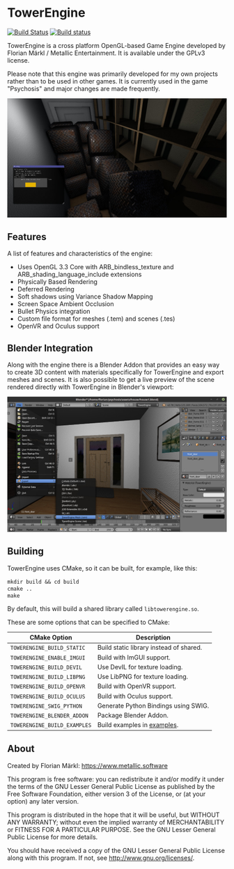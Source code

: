 # TowerEngine

[![Build Status](https://travis-ci.org/thestr4ng3r/towerengine.svg?branch=master)](https://travis-ci.org/thestr4ng3r/towerengine)
[![Build status](https://ci.appveyor.com/api/projects/status/wxmknchevbsd8we7?svg=true)](https://ci.appveyor.com/project/thestr4ng3r/towerengine)

TowerEngine is a cross platform OpenGL-based Game Engine developed by Florian Märkl / Metallic Entertainment. It is available under the GPLv3 license.

Please note that this engine was primarily developed for my own projects rather than to be used in other games.
It is currently used in the game "Psychosis" and major changes are made frequently.

![Blender Screenshot](images/screenshot.jpg)

## Features

A list of features and characteristics of the engine:
* Uses OpenGL 3.3 Core with ARB_bindless_texture and ARB_shading_language_include extensions
* Physically Based Rendering
* Deferred Rendering
* Soft shadows using Variance Shadow Mapping
* Screen Space Ambient Occlusion
* Bullet Physics integration
* Custom file format for meshes (.tem) and scenes (.tes)
* OpenVR and Oculus support

## Blender Integration

Along with the engine there is a Blender Addon that provides an easy way to create
3D content with materials specifically for TowerEngine and export meshes and scenes.
It is also possible to get a live preview of the scene rendered directly
with TowerEngine in Blender's viewport:

![Blender Screenshot](images/blender.jpg)

## Building

TowerEngine uses CMake, so it can be built, for example, like this:

```
mkdir build && cd build
cmake ..
make
```

By default, this will build a shared library called `libtowerengine.so`.

These are some options that can be specified to CMake:

| CMake Option                 | Description                             |
| ---------------------------- | --------------------------------------- |
| `TOWERENGINE_BUILD_STATIC`   | Build static library instead of shared. |
| `TOWERENGINE_ENABLE_IMGUI`   | Build with ImGUI support.               |
| `TOWERENGINE_BUILD_DEVIL`    | Use DevIL for texture loading.          |
| `TOWERENGINE_BUILD_LIBPNG`   | Use LibPNG for texture loading.         |
| `TOWERENGINE_BUILD_OPENVR`   | Build with OpenVR support.              |
| `TOWERENGINE_BUILD_OCULUS`   | Build with Oculus support.              |
| `TOWERENGINE_SWIG_PYTHON`    | Generate Python Bindings using SWIG.    |
| `TOWERENGINE_BLENDER_ADDON`  | Package Blender Addon.                  |
| `TOWERENGINE_BUILD_EXAMPLES` | Build examples in [examples](examples). |

## About
Created by Florian Märkl: https://www.metallic.software

This program is free software: you can redistribute it and/or modify
it under the terms of the GNU Lesser General Public License as published by
the Free Software Foundation, either version 3 of the License, or
(at your option) any later version.

This program is distributed in the hope that it will be useful,
but WITHOUT ANY WARRANTY; without even the implied warranty of
MERCHANTABILITY or FITNESS FOR A PARTICULAR PURPOSE.  See the
GNU Lesser General Public License for more details.

You should have received a copy of the GNU Lesser General Public License
along with this program.  If not, see <http://www.gnu.org/licenses/>.